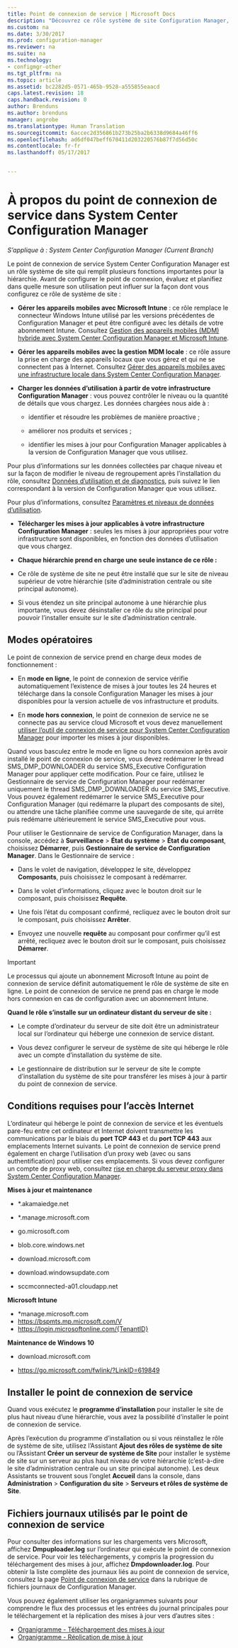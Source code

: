 ```yaml
---
title: Point de connexion de service | Microsoft Docs
description: "Découvrez ce rôle système de site Configuration Manager, puis comprenez et planifiez sa plage d’utilisations."
ms.custom: na
ms.date: 3/30/2017
ms.prod: configuration-manager
ms.reviewer: na
ms.suite: na
ms.technology:
- configmgr-other
ms.tgt_pltfrm: na
ms.topic: article
ms.assetid: bc2282d5-0571-465b-9528-a555855eaacd
caps.latest.revision: 18
caps.handback.revision: 0
author: Brenduns
ms.author: brenduns
manager: angrobe
ms.translationtype: Human Translation
ms.sourcegitcommit: 6accec2d356861b273b25ba2b6338d9684a46ff6
ms.openlocfilehash: ad6df047beff670411d203220576b87f7d56d50c
ms.contentlocale: fr-fr
ms.lasthandoff: 05/17/2017


---
```

# <a name="about-the-service-connection-point-in-system-center-configuration-manager"></a>À propos du point de connexion de service dans System Center Configuration Manager

*S’applique à : System Center Configuration Manager (Current Branch)*

Le point de connexion de service System Center Configuration Manager est un rôle système de site qui remplit plusieurs fonctions importantes pour la hiérarchie. Avant de configurer le point de connexion, évaluez et planifiez dans quelle mesure son utilisation peut influer sur la façon dont vous configurez ce rôle de système de site :  

-   **Gérer les appareils mobiles avec Microsoft Intune** : ce rôle remplace le connecteur Windows Intune utilisé par les versions précédentes de Configuration Manager et peut être configuré avec les détails de votre abonnement Intune. Consultez [Gestion des appareils mobiles (MDM) hybride avec System Center Configuration Manager et Microsoft Intune](../../../../mdm/understand/hybrid-mobile-device-management.md).  

-   **Gérer les appareils mobiles avec la gestion MDM locale** : ce rôle assure la prise en charge des appareils locaux que vous gérez et qui ne se connectent pas à Internet. Consultez [Gérer des appareils mobiles avec une infrastructure locale dans System Center Configuration Manager](../../../../mdm/understand/manage-mobile-devices-with-on-premises-infrastructure.md).  

-   **Charger les données d’utilisation à partir de votre infrastructure Configuration Manager** : vous pouvez contrôler le niveau ou la quantité de détails que vous chargez. Les données chargées nous aide à :  

    -   identifier et résoudre les problèmes de manière proactive ;  

    -   améliorer nos produits et services ;  

    -   identifier les mises à jour pour Configuration Manager applicables à la version de Configuration Manager que vous utilisez.  

  Pour plus d’informations sur les données collectées par chaque niveau et sur la façon de modifier le niveau de regroupement après l’installation du rôle, consultez [Données d’utilisation et de diagnostics](/sccm/core/plan-design/diagnostics/diagnostics-and-usage-data), puis suivez le lien correspondant à la version de Configuration Manager que vous utilisez.  

  Pour plus d’informations, consultez [Paramètres et niveaux de données d’utilisation](../../../../core/servers/deploy/install/setup-reference.md#bkmk_usage).  

-   **Télécharger les mises à jour applicables à votre infrastructure Configuration Manager** : seules les mises à jour appropriées pour votre infrastructure sont disponibles, en fonction des données d’utilisation que vous chargez.  

- **Chaque hiérarchie prend en charge une seule instance de ce rôle :**  

 -   Ce rôle de système de site ne peut être installé que sur le site de niveau supérieur de votre hiérarchie (site d’administration centrale ou site principal autonome).  

  -   Si vous étendez un site principal autonome à une hiérarchie plus importante, vous devez désinstaller ce rôle du site principal pour pouvoir l’installer ensuite sur le site d’administration centrale.  


##  <a name="bkmk_modes"></a> Modes opératoires  
 Le point de connexion de service prend en charge deux modes de fonctionnement :  

-   En **mode en ligne**, le point de connexion de service vérifie automatiquement l’existence de mises à jour toutes les 24 heures et télécharge dans la console Configuration Manager les mises à jour disponibles pour la version actuelle de vos infrastructure et produits.  

-   En **mode hors connexion**, le point de connexion de service ne se connecte pas au service cloud Microsoft et vous devez manuellement [utiliser l’outil de connexion de service pour System Center Configuration Manager](../../../../core/servers/manage/use-the-service-connection-tool.md) pour importer les mises à jour disponibles.  

Quand vous basculez entre le mode en ligne ou hors connexion après avoir installé le point de connexion de service, vous devez redémarrer le thread SMS_DMP_DOWNLOADER du service SMS_Executive Configuration Manager pour appliquer cette modification. Pour ce faire, utilisez le Gestionnaire de service de Configuration Manager pour redémarrer uniquement le thread SMS_DMP_DOWNLOADER du service SMS_Executive. Vous pouvez également redémarrer le service SMS_Executive pour Configuration Manager (qui redémarre la plupart des composants de site), ou attendre une tâche planifiée comme une sauvegarde de site, qui arrête puis redémarre ultérieurement le service SMS_Executive pour vous.  

Pour utiliser le Gestionnaire de service de Configuration Manager, dans la console, accédez à **Surveillance** > **État du système** > **État du composant**, choisissez **Démarrer**, puis **Gestionnaire de service de Configuration Manager**. Dans le Gestionnaire de service :  

-   Dans le volet de navigation, développez le site, développez **Composants**, puis choisissez le composant à redémarrer.  

-   Dans le volet d’informations, cliquez avec le bouton droit sur le composant, puis choisissez **Requête**.  

-   Une fois l’état du composant confirmé, recliquez avec le bouton droit sur le composant, puis choisissez **Arrêter**.  

-   Envoyez une nouvelle **requête** au composant pour confirmer qu’il est arrêté, recliquez avec le bouton droit sur le composant, puis choisissez **Démarrer**.  

> [!IMPORTANT]  
>  Le processus qui ajoute un abonnement Microsoft Intune au point de connexion de service définit automatiquement le rôle de système de site en ligne. Le point de connexion de service ne prend pas en charge le mode hors connexion en cas de configuration avec un abonnement Intune.  

**Quand le rôle s’installe sur un ordinateur distant du serveur de site :**  

-   Le compte d’ordinateur du serveur de site doit être un administrateur local sur l’ordinateur qui héberge une connexion de service distant.

-   Vous devez configurer le serveur de système de site qui héberge le rôle avec un compte d’installation du système de site.  

-   Le gestionnaire de distribution sur le serveur de site le compte d’installation du système de site pour transférer les mises à jour à partir du point de connexion de service.

##  <a name="bkmk_urls"></a> Conditions requises pour l’accès Internet  
L’ordinateur qui héberge le point de connexion de service et les éventuels pare-feu entre cet ordinateur et Internet doivent transmettre les communications par le biais du **port TCP 443** et du **port TCP 443** aux emplacements Internet suivants. Le point de connexion de service prend également en charge l’utilisation d’un proxy web (avec ou sans authentification) pour utiliser ces emplacements.  Si vous devez configurer un compte de proxy web, consultez [rise en charge du serveur proxy dans System Center Configuration Manager](/sccm/core/plan-design/network/proxy-server-support).

**Mises à jour et maintenance**  

-   *.akamaiedge.net  

-   *.manage.microsoft.com

-   go.microsoft.com

-   blob.core.windows.net  

-   download.microsoft.com  

-   download.windowsupdate.com

-   sccmconnected-a01.cloudapp.net  

**Microsoft Intune**  

-   *manage.microsoft.com  
-   https://bspmts.mp.microsoft.com/V
-   https://login.microsoftonline.com/{TenantID}


**Maintenance de Windows 10**  

-   download.microsoft.com  

-   https://go.microsoft.com/fwlink/?LinkID=619849  

## <a name="install-the-service-connection-point"></a>Installer le point de connexion de service
Quand vous exécutez le **programme d’installation** pour installer le site de plus haut niveau d’une hiérarchie, vous avez la possibilité d’installer le point de connexion de service.

Après l’exécution du programme d’installation ou si vous réinstallez le rôle de système de site, utilisez l’Assistant **Ajout des rôles de système de site** ou l’Assistant **Créer un serveur de système de Site** pour installer le système de site sur un serveur au plus haut niveau de votre hiérarchie (c’est-à-dire le site d’administration centrale ou un site principal autonome). Les deux Assistants se trouvent sous l’onglet **Accueil** dans la console, dans **Administration** > **Configuration du site** > **Serveurs et rôles de système de Site**.

## <a name="log-files-used-by-the-service-connection-point"></a>Fichiers journaux utilisés par le point de connexion de service
Pour consulter des informations sur les chargements vers Microsoft, affichez **Dmpuploader.log** sur l’ordinateur qui exécute le point de connexion de service.  Pour voir les téléchargements, y compris la progression du téléchargement des mises à jour, affichez **Dmpdownloader.log**. Pour obtenir la liste complète des journaux liés au point de connexion de service, consultez la page [Point de connexion de service](/sccm/core/plan-design/hierarchy/log-files#BKMK_WITLog) dans la rubrique de fichiers journaux de Configuration Manager.

Vous pouvez également utiliser les organigrammes suivants pour comprendre le flux des processus et les entrées du journal principales pour le téléchargement et la réplication des mises à jour vers d’autres sites :
 - [Organigramme - Téléchargement des mises à jour](/sccm/core/servers/manage/download-updates-flowchart)
 - [Organigramme - Réplication de mise à jour](/sccm/core/servers/manage/update-replication-flowchart)

